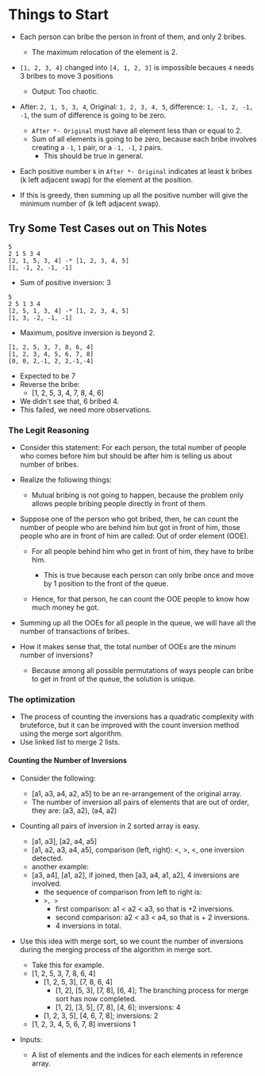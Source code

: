 # Things to Start

* Each person can bribe the person in front of them, and only 2 bribes.
  * The maximum relocation of the element is 2.

* `[1, 2, 3, 4]` changed into `[4, 1, 2, 3]` is impossible becaues `4` needs 3 bribes to move 3 positions
  * Output: Too chaotic.

* After: `2, 1, 5, 3, 4`, Original: `1, 2, 3, 4, 5`, difference: `1, -1, 2, -1, -1`, the sum of difference is going
to be zero.
  * `After *- Original` must have all element less than or equal to 2.
  * Sum of all elements is going to be zero, because each bribe involves creating a `-1`, `1` pair, or a `-1, -1`, `2`
  pairs.
    * This should be true in general.

* Each positive number `k` in `After *- Original` indicates at least k bribes (k left adjacent swap) for the element at
the position.

* If this is greedy, then summing up all the positive number will give the minimum number of (k left adjacent swap).

## Try Some Test Cases out on This Notes

```
5
2 1 5 3 4
[2, 1, 5, 3, 4] -* [1, 2, 3, 4, 5]
[1, -1, 2, -1, -1]
```

* Sum of positive inversion: 3

```
5
2 5 1 3 4
[2, 5, 1, 3, 4] -* [1, 2, 3, 4, 5]
[1, 3, -2, -1, -1]
```

* Maximum, positive inversion is beyond 2.

```
[1, 2, 5, 3, 7, 8, 6, 4]
[1, 2, 3, 4, 5, 6, 7, 8]
[0, 0, 2,-1, 2, 2,-1,-4]
```

* Expected to be 7
* Reverse the bribe:
  * [1, 2, 5, 3, 4, 7, 8, 4, 6]
* We didn't see that, 6 bribed 4.
* This failed, we need more observations. 

### The Legit Reasoning 

* Consider this statement: For each person, the total number of people who comes before him but should be after him
is telling us about number of bribes.

* Realize the following things:
  * Mutual bribing is not going to happen, because the problem only allows people bribing people directly in front of them.

* Suppose one of the person who got bribed, then, he can count the number of people who are behind him but got
in front of him, those people who are in front of him are called: Out of order element (OOE).
  
  * For all people behind him who get in front of him, they have to bribe him.
    
    * This is true because each person can only bribe once and move by 1 position to the front of the queue.
  
  * Hence, for that person, he can count the OOE people to know how much money he got.

* Summing up all the OOEs for all people in the queue, we will have all the number of transactions of bribes.

* How it makes sense that, the total number of OOEs are the minum number of inversions? 
  * Because among all possible permutations of ways people can bribe to get 
  in front of the queue, the solution is unique. 


### The optimization
* The process of counting the inversions has a quadratic complexity with bruteforce, but it can be improved with the 
count inversion method using the merge sort algorithm. 
* Use linked list to merge 2 lists. 

#### Counting the Number of Inversions
* Consider the following:  
    * [a1, a3, a4, a2, a5] to be an re-arrangement of the original array. 
    * The number of inversion all pairs of elements that are out of order, they are: (a3, a2), (a4, a2)
* Counting all pairs of inversion in 2 sorted array is easy. 
    * [a1, a3], [a2, a4, a5]
    * [a1, a2, a3, a4, a5], comparison (left, right): <, >, <, one inversion detected. 
    * another example:
    * [a3, a4], [a1, a2], if joined, then [a3, a4, a1, a2], 4 inversions are involved.
        * the sequence of comparison from left to right is: 
        * `>, >`  
            * first comparison: a1 < a2 < a3, so that is +2 inversions. 
            * second comparison: a2 < a3 < a4, so that is + 2 inversions. 
            * 4 inversions in total. 
* Use this idea with merge sort, so we count the number of inversions during the merging process of the algorithm in 
merge sort. 
    * Take this for example.
    * [1, 2, 5, 3, 7, 8, 6, 4]
        * [1, 2, 5, 3], [7, 8, 6, 4]
            * [1, 2], [5, 3], [7, 8], [6, 4]; The branching process for merge sort has now completed.
            * [1, 2], [3, 5], [7, 8], [4, 6]; inversions: 4
        * [1, 2, 3, 5], [4, 6, 7, 8]; inversions: 2
    * [1, 2, 3, 4, 5, 6, 7, 8] inversions 1
    

* Inputs: 
    * A list of elements and the indices for each elements in reference array. 

